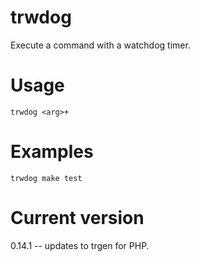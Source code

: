 # trwdog

Execute a command with a watchdog timer.

# Usage

    trwdog <arg>+

# Examples

    trwdog make test

# Current version

0.14.1 -- updates to trgen for PHP.

